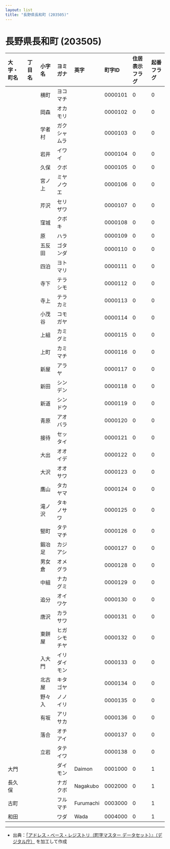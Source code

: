 ```yaml
---
layout: list
title: "長野県長和町 (203505)"
---
```


# 長野県長和町 (203505)

| 大字・町名 | 丁目名 | 小字名 | ヨミガナ | 英字 | 町字ID | 住居表示フラグ | 起番フラグ |
|:---|:---|:---|:---|:---|:---|:---|:---|
|  |  | 横町 | ヨコマチ |  | 0000101 | 0 | 0 |
|  |  | 岡森 | オカモリ |  | 0000102 | 0 | 0 |
|  |  | 学者村 | ガクシャムラ |  | 0000103 | 0 | 0 |
|  |  | 岩井 | イワイ |  | 0000104 | 0 | 0 |
|  |  | 久保 | クボ |  | 0000105 | 0 | 0 |
|  |  | 宮ノ上 | ミヤノウエ |  | 0000106 | 0 | 0 |
|  |  | 芹沢 | セリザワ |  | 0000107 | 0 | 0 |
|  |  | 窪城 | クボキ |  | 0000108 | 0 | 0 |
|  |  | 原 | ハラ |  | 0000109 | 0 | 0 |
|  |  | 五反田 | ゴタンダ |  | 0000110 | 0 | 0 |
|  |  | 四泊 | ヨトマリ |  | 0000111 | 0 | 0 |
|  |  | 寺下 | テラシモ |  | 0000112 | 0 | 0 |
|  |  | 寺上 | テラカミ |  | 0000113 | 0 | 0 |
|  |  | 小茂谷 | コモガヤ |  | 0000114 | 0 | 0 |
|  |  | 上組 | カミグミ |  | 0000115 | 0 | 0 |
|  |  | 上町 | カミマチ |  | 0000116 | 0 | 0 |
|  |  | 新屋 | アラヤ |  | 0000117 | 0 | 0 |
|  |  | 新田 | シンデン |  | 0000118 | 0 | 0 |
|  |  | 新道 | シンドウ |  | 0000119 | 0 | 0 |
|  |  | 青原 | アオバラ |  | 0000120 | 0 | 0 |
|  |  | 接待 | セッタイ |  | 0000121 | 0 | 0 |
|  |  | 大出 | オオイデ |  | 0000122 | 0 | 0 |
|  |  | 大沢 | オオサワ |  | 0000123 | 0 | 0 |
|  |  | 鷹山 | タカヤマ |  | 0000124 | 0 | 0 |
|  |  | 滝ノ沢 | タキノサワ |  | 0000125 | 0 | 0 |
|  |  | 竪町 | タテマチ |  | 0000126 | 0 | 0 |
|  |  | 鍛冶足 | カジアシ |  | 0000127 | 0 | 0 |
|  |  | 男女倉 | オメグラ |  | 0000128 | 0 | 0 |
|  |  | 中組 | ナカグミ |  | 0000129 | 0 | 0 |
|  |  | 追分 | オイワケ |  | 0000130 | 0 | 0 |
|  |  | 唐沢 | カラサワ |  | 0000131 | 0 | 0 |
|  |  | 東餅屋 | ヒガシモチヤ |  | 0000132 | 0 | 0 |
|  |  | 入大門 | イリダイモン |  | 0000133 | 0 | 0 |
|  |  | 北古屋 | キタゴヤ |  | 0000134 | 0 | 0 |
|  |  | 野々入 | ノノイリ |  | 0000135 | 0 | 0 |
|  |  | 有坂 | アリサカ |  | 0000136 | 0 | 0 |
|  |  | 落合 | オチアイ |  | 0000137 | 0 | 0 |
|  |  | 立岩 | タテイワ |  | 0000138 | 0 | 0 |
| 大門 |  |  | ダイモン | Daimon | 0001000 | 0 | 1 |
| 長久保 |  |  | ナガクボ | Nagakubo | 0002000 | 0 | 1 |
| 古町 |  |  | フルマチ | Furumachi | 0003000 | 0 | 1 |
| 和田 |  |  | ワダ | Wada | 0004000 | 0 | 1 |

---

- 出典：[「アドレス・ベース・レジストリ（町字マスター データセット）』（デジタル庁）](https://www.digital.go.jp/policies/base_registry_address/) を加工して作成